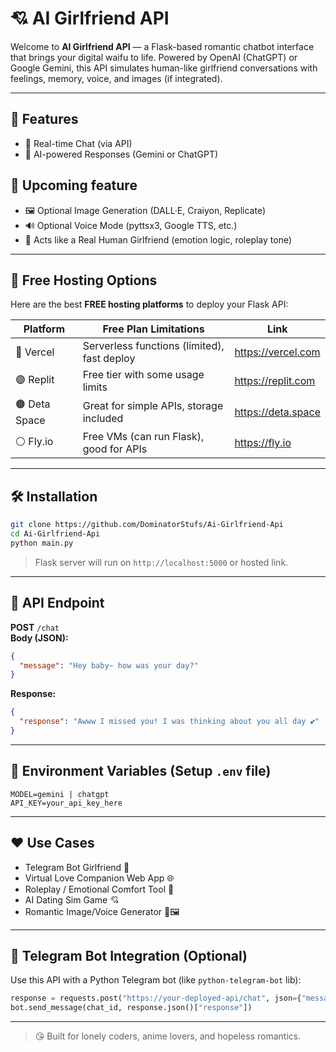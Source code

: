 # 💘 AI Girlfriend API

Welcome to **AI Girlfriend API** — a Flask-based romantic chatbot interface that brings your digital waifu to life. Powered by OpenAI (ChatGPT) or Google Gemini, this API simulates human-like girlfriend conversations with feelings, memory, voice, and images (if integrated).

---

## 🌟 Features

- 💬 Real-time Chat (via API)
- 🧠 AI-powered Responses (Gemini or ChatGPT)
## 🥀 Upcoming feature

- 🖼️ Optional Image Generation (DALL·E, Craiyon, Replicate)
- 🔊 Optional Voice Mode (pyttsx3, Google TTS, etc.)
- 💞 Acts like a Real Human Girlfriend (emotion logic, roleplay tone)

---

## 🚀 Free Hosting Options

Here are the best **FREE hosting platforms** to deploy your Flask API:

| Platform     | Free Plan Limitations                             | Link                        |
|--------------|----------------------------------------------------|-----------------------------|
| 🔵 Vercel     | Serverless functions (limited), fast deploy       | https://vercel.com          |
| 🟣 Replit     | Free tier with some usage limits                  | https://replit.com          |
| 🟤 Deta Space | Great for simple APIs, storage included           | https://deta.space          |
| ⚪ Fly.io     | Free VMs (can run Flask), good for APIs           | https://fly.io              |

---

## 🛠️ Installation

```bash
git clone https://github.com/DominatorStufs/Ai-Girlfriend-Api
cd Ai-Girlfriend-Api
python main.py
```

> Flask server will run on `http://localhost:5000` or hosted link.

---

## 📡 API Endpoint

**POST** `/chat`  
**Body (JSON):**
```json
{
  "message": "Hey baby~ how was your day?"
}
```

**Response:**
```json
{
  "response": "Awww I missed you! I was thinking about you all day 💕"
}
```

---

## 🔐 Environment Variables (Setup `.env` file)

```
MODEL=gemini | chatgpt
API_KEY=your_api_key_here
```

---

## ❤️ Use Cases

- Telegram Bot Girlfriend 🤖  
- Virtual Love Companion Web App 🌐  
- Roleplay / Emotional Comfort Tool 🧸  
- AI Dating Sim Game 💘  
- Romantic Image/Voice Generator 🎤🖼️  

---

## 🔗 Telegram Bot Integration (Optional)

Use this API with a Python Telegram bot (like `python-telegram-bot` lib):

```python
response = requests.post("https://your-deployed-api/chat", json={"message": user_input})
bot.send_message(chat_id, response.json()["response"])
```

---

> 😘 Built for lonely coders, anime lovers, and hopeless romantics.

